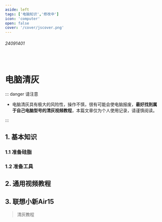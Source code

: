 ```yaml
---
aside: left
tags: ['电脑知识','修改中']
icon: 'computer'
open: false
cover: '/cover/jscover.png'
---
```

 
###### 24091401

<br/>

# 电脑清灰

::: danger <Badge type='warning'>请注意</Badge>

- 电脑清灰具有极大的风险性，操作不慎，很有可能会使电脑报废，**最好找到属于自己电脑型号的清灰视频教程**，本篇文章仅为个人使用记录，请谨慎阅读。

:::
 
## 1. 基本知识


### 1.1 准备硅脂

### 1.2 准备工具

## 2. 通用视频教程

## 3. 联想小新Air15

> 清灰教程

<zo-video z_src='//player.bilibili.com/player.html?isOutside=true&aid=392631223&bvid=BV1Td4y177MZ&cid=961806152&p=1' />

